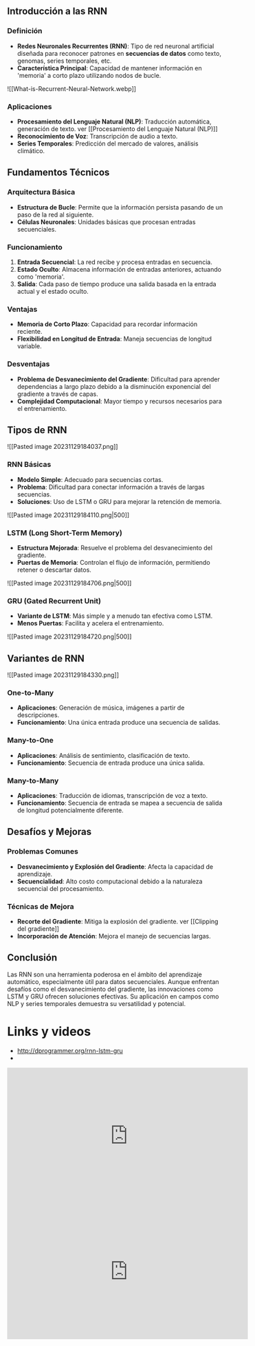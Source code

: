 ## Introducción a las RNN

### Definición
- **Redes Neuronales Recurrentes (RNN)**: Tipo de red neuronal artificial diseñada para reconocer patrones en **secuencias de datos** como texto, genomas, series temporales, etc.
- **Característica Principal**: Capacidad de mantener información en 'memoria' a corto plazo utilizando nodos de bucle.

![[What-is-Recurrent-Neural-Network.webp]]

### Aplicaciones
- **Procesamiento del Lenguaje Natural (NLP)**: Traducción automática, generación de texto. ver [[Procesamiento del Lenguaje Natural (NLP)]]
- **Reconocimiento de Voz**: Transcripción de audio a texto.
- **Series Temporales**: Predicción del mercado de valores, análisis climático.

## Fundamentos Técnicos

### Arquitectura Básica
- **Estructura de Bucle**: Permite que la información persista pasando de un paso de la red al siguiente.
- **Células Neuronales**: Unidades básicas que procesan entradas secuenciales.

### Funcionamiento
1. **Entrada Secuencial**: La red recibe y procesa entradas en secuencia.
2. **Estado Oculto**: Almacena información de entradas anteriores, actuando como 'memoria'.
3. **Salida**: Cada paso de tiempo produce una salida basada en la entrada actual y el estado oculto.

### Ventajas
- **Memoria de Corto Plazo**: Capacidad para recordar información reciente.
- **Flexibilidad en Longitud de Entrada**: Maneja secuencias de longitud variable.

### Desventajas
- **Problema de Desvanecimiento del Gradiente**: Dificultad para aprender dependencias a largo plazo debido a la disminución exponencial del gradiente a través de capas.
- **Complejidad Computacional**: Mayor tiempo y recursos necesarios para el entrenamiento.

## Tipos de RNN

![[Pasted image 20231129184037.png]]

### RNN Básicas
- **Modelo Simple**: Adecuado para secuencias cortas.
- **Problema**: Dificultad para conectar información a través de largas secuencias. 
- **Soluciones**: Uso de LSTM o GRU para mejorar la retención de memoria. 

![[Pasted image 20231129184110.png|500]]
### LSTM (Long Short-Term Memory)
- **Estructura Mejorada**: Resuelve el problema del desvanecimiento del gradiente.
- **Puertas de Memoria**: Controlan el flujo de información, permitiendo retener o descartar datos.

![[Pasted image 20231129184706.png|500]]
### GRU (Gated Recurrent Unit)
- **Variante de LSTM**: Más simple y a menudo tan efectiva como LSTM.
- **Menos Puertas**: Facilita y acelera el entrenamiento.

![[Pasted image 20231129184720.png|500]]
## Variantes de RNN 

![[Pasted image 20231129184330.png]]
### One-to-Many 
- **Aplicaciones**: Generación de música, imágenes a partir de descripciones. 
- **Funcionamiento**: Una única entrada produce una secuencia de salidas. 
### Many-to-One 
- **Aplicaciones**: Análisis de sentimiento, clasificación de texto. 
- **Funcionamiento**: Secuencia de entrada produce una única salida. 
### Many-to-Many 
- **Aplicaciones**: Traducción de idiomas, transcripción de voz a texto. 
- **Funcionamiento**: Secuencia de entrada se mapea a secuencia de salida de longitud potencialmente diferente.


## Desafíos y Mejoras

### Problemas Comunes
- **Desvanecimiento y Explosión del Gradiente**: Afecta la capacidad de aprendizaje.
- **Secuencialidad**: Alto costo computacional debido a la naturaleza secuencial del procesamiento.

### Técnicas de Mejora
- **Recorte del Gradiente**: Mitiga la explosión del gradiente. ver [[Clipping del gradiente]]
- **Incorporación de Atención**: Mejora el manejo de secuencias largas.
## Conclusión

Las RNN son una herramienta poderosa en el ámbito del aprendizaje automático, especialmente útil para datos secuenciales. Aunque enfrentan desafíos como el desvanecimiento del gradiente, las innovaciones como LSTM y GRU ofrecen soluciones efectivas. Su aplicación en campos como NLP y series temporales demuestra su versatilidad y potencial.


# Links y videos

- http://dprogrammer.org/rnn-lstm-gru
- 


<iframe width="560" height="315" src="https://www.youtube.com/embed/y9PLF2GsD-c?si=MOR8W-6R17sBY4v9" title="YouTube video player" frameborder="0" allow="accelerometer; autoplay; clipboard-write; encrypted-media; gyroscope; picture-in-picture; web-share" allowfullscreen></iframe>

<iframe width="560" height="315" src="https://www.youtube.com/embed/6niqTuYFZLQ?si=RWUBofW8ekiT0Zws" title="YouTube video player" frameborder="0" allow="accelerometer; autoplay; clipboard-write; encrypted-media; gyroscope; picture-in-picture; web-share" allowfullscreen></iframe>


